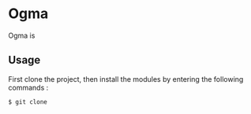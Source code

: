 # Ogma

Ogma is 

## Usage

First clone the project, then install the modules by entering the following commands :

```
$ git clone
```
